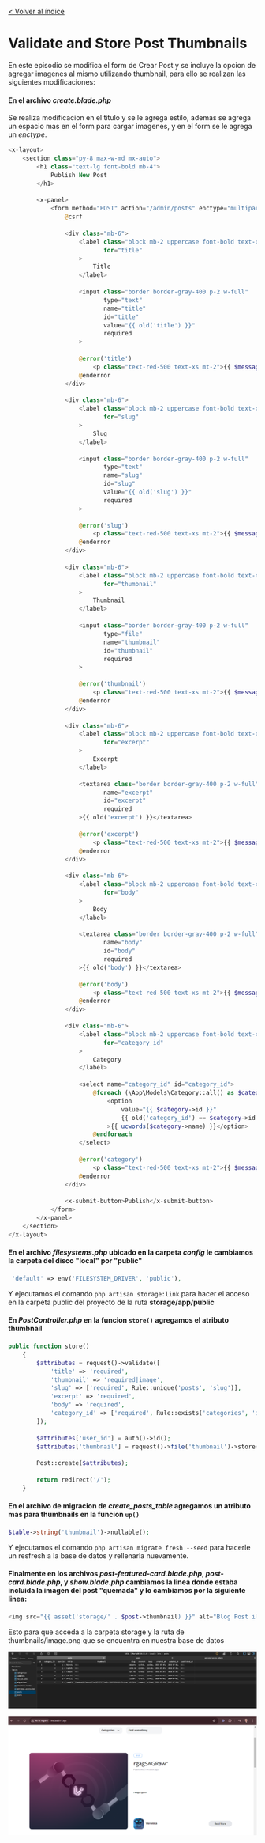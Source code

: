 [< Volver al índice](../index.md)

# Validate and Store Post Thumbnails

En este episodio se modifica el form de Crear Post y se incluye la opcion de agregar imagenes al mismo utilizando thumbnail, para ello se realizan las siguientes modificaciones:

#### En el archivo *create.blade.php*

Se realiza modificacion en el titulo y se le agrega estilo, ademas se agrega un espacio mas en el form para cargar imagenes, y en el form se le agrega un *enctype*.

```php
<x-layout>
    <section class="py-8 max-w-md mx-auto">
        <h1 class="text-lg font-bold mb-4">
            Publish New Post
        </h1>

        <x-panel>
            <form method="POST" action="/admin/posts" enctype="multipart/form-data">
                @csrf

                <div class="mb-6">
                    <label class="block mb-2 uppercase font-bold text-xs text-gray-700"
                           for="title"
                    >
                        Title
                    </label>

                    <input class="border border-gray-400 p-2 w-full"
                           type="text"
                           name="title"
                           id="title"
                           value="{{ old('title') }}"
                           required
                    >

                    @error('title')
                        <p class="text-red-500 text-xs mt-2">{{ $message }}</p>
                    @enderror
                </div>

                <div class="mb-6">
                    <label class="block mb-2 uppercase font-bold text-xs text-gray-700"
                           for="slug"
                    >
                        Slug
                    </label>

                    <input class="border border-gray-400 p-2 w-full"
                           type="text"
                           name="slug"
                           id="slug"
                           value="{{ old('slug') }}"
                           required
                    >

                    @error('slug')
                        <p class="text-red-500 text-xs mt-2">{{ $message }}</p>
                    @enderror
                </div>

                <div class="mb-6">
                    <label class="block mb-2 uppercase font-bold text-xs text-gray-700"
                           for="thumbnail"
                    >
                        Thumbnail
                    </label>

                    <input class="border border-gray-400 p-2 w-full"
                           type="file"
                           name="thumbnail"
                           id="thumbnail"
                           required
                    >

                    @error('thumbnail')
                        <p class="text-red-500 text-xs mt-2">{{ $message }}</p>
                    @enderror
                </div>

                <div class="mb-6">
                    <label class="block mb-2 uppercase font-bold text-xs text-gray-700"
                           for="excerpt"
                    >
                        Excerpt
                    </label>

                    <textarea class="border border-gray-400 p-2 w-full"
                           name="excerpt"
                           id="excerpt"
                           required
                    >{{ old('excerpt') }}</textarea>

                    @error('excerpt')
                        <p class="text-red-500 text-xs mt-2">{{ $message }}</p>
                    @enderror
                </div>

                <div class="mb-6">
                    <label class="block mb-2 uppercase font-bold text-xs text-gray-700"
                           for="body"
                    >
                        Body
                    </label>

                    <textarea class="border border-gray-400 p-2 w-full"
                           name="body"
                           id="body"
                           required
                    >{{ old('body') }}</textarea>

                    @error('body')
                        <p class="text-red-500 text-xs mt-2">{{ $message }}</p>
                    @enderror
                </div>

                <div class="mb-6">
                    <label class="block mb-2 uppercase font-bold text-xs text-gray-700"
                           for="category_id"
                    >
                        Category
                    </label>

                    <select name="category_id" id="category_id">
                        @foreach (\App\Models\Category::all() as $category)
                            <option
                                value="{{ $category->id }}"
                                {{ old('category_id') == $category->id ? 'selected' : '' }}
                            >{{ ucwords($category->name) }}</option>
                        @endforeach
                    </select>

                    @error('category')
                        <p class="text-red-500 text-xs mt-2">{{ $message }}</p>
                    @enderror
                </div>

                <x-submit-button>Publish</x-submit-button>
            </form>
        </x-panel>
    </section>
</x-layout>
```

#### En el archivo *filesystems.php* ubicado en la carpeta *config* le cambiamos la carpeta del disco "local" por "public"

```php
 'default' => env('FILESYSTEM_DRIVER', 'public'),
```

Y ejecutamos el comando `php artisan storage:link` para hacer el acceso en la carpeta public del proyecto de la ruta **storage/app/public**

#### En *PostController.php* en la funcion `store()` agregamos el atributo thumbnail

```php
public function store()
    {
        $attributes = request()->validate([
            'title' => 'required',
            'thumbnail' => 'required|image',
            'slug' => ['required', Rule::unique('posts', 'slug')],
            'excerpt' => 'required',
            'body' => 'required',
            'category_id' => ['required', Rule::exists('categories', 'id')]
        ]);

        $attributes['user_id'] = auth()->id();
        $attributes['thumbnail'] = request()->file('thumbnail')->store('thumbnails');

        Post::create($attributes);

        return redirect('/');
    }
```

#### En el archivo de migracion de *create_posts_table* agregamos un atributo mas para thumbnails en la funcion `up()`

```php
$table->string('thumbnail')->nullable();
```

Y ejecutamos el comando `php artisan migrate fresh --seed` para hacerle un  resfresh a la base de datos y rellenarla nuevamente.

#### Finalmente en los archivos *post-featured-card.blade.php*, *post-card.blade.php*, y *show.blade.php* cambiamos la linea donde estaba incluida la imagen del post "quemada" y lo cambiamos por la siguiente linea:

```php
<img src="{{ asset('storage/' . $post->thumbnail) }}" alt="Blog Post illustration" class="rounded-xl">
```

Esto para que acceda a la carpeta storage y la ruta de thumbnails/image.png que se encuentra en nuestra base de datos

![Posts-DB](../images/Post-DB.png)


![Post-Image](../images/Post-Image.png)
